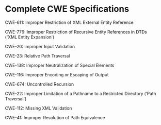 

# Complete CWE Specifications

CWE-611: Improper Restriction of XML External Entity Reference

CWE-776: Improper Restriction of Recursive Entity References in DTDs ('XML Entity Expansion')

CWE-20: Improper Input Validation

CWE-23: Relative Path Traversal

CWE-138: Improper Neutralization of Special Elements

CWE-116: Improper Encoding or Escaping of Output

CWE-674: Uncontrolled Recursion

CWE-22: Improper Limitation of a Pathname to a Restricted Directory ('Path Traversal')

CWE-112: Missing XML Validation

CWE-41: Improper Resolution of Path Equivalence